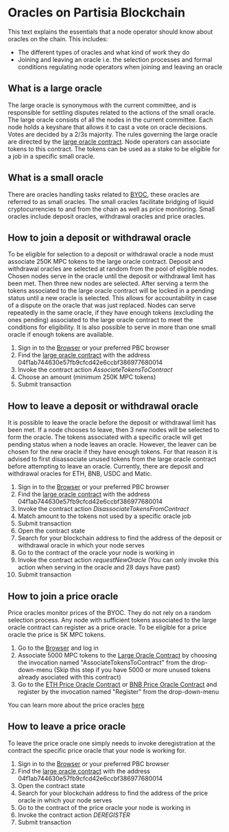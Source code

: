# Oracles on Partisia Blockchain

This text explains the essentials that a node operator should know about oracles on the chain. This includes: 

- The different types of oracles and what kind of work they do
- Joining and leaving an oracle i.e. the selection processes and formal conditions regulating node operators when joining and leaving an oracle



## What is a large oracle

The large oracle is synonymous with the current committee, and is responsible for settling disputes related to the actions of the small oracle. The large oracle consists of all the nodes in the current committee. Each node holds a keyshare that allows it to cast a vote on oracle decisions. Votes are decided by a 2/3s majority. The rules governing the large oracle are directed by the [large oracle contract](https://dashboard.partisiablockchain.com/info/contract/04f1ab744630e57fb9cfcd42e6ccbf386977680014). Node operators can associate tokens to this contract. The tokens can be used as a stake to be eligible for a job in a specific small oracle.

## What is a small oracle

There are oracles handling tasks related to [BYOC](../pbc-fundamentals/byoc.md), these oracles are referred to as small oracles. The small oracles facilitate bridging of liquid cryptocurrencies to and from the chain as well as price monitoring. Small oracles include deposit oracles, withdrawal oracles and price oracles. 

## How to join a deposit or withdrawal oracle

To be eligible for selection to a deposit or withdrawal oracle a node must associate 250K MPC tokens to the large oracle contract. Deposit and withdrawal oracles are selected at random from the pool of eligible nodes. Chosen nodes serve in the oracle until the deposit or withdrawal limit has been met. Then three new nodes are selected. After serving a term the tokens associated to the large oracle contract will be locked in a pending status until a new oracle is selected. This allows for accountability in case of a dispute on the oracle that was just replaced. Nodes can serve repeatedly in the same oracle, if they have enough tokens (excluding the ones pending) associated to the large oracle contract to meet the conditions for eligibility. It is also possible to serve in more than one small oracle if enough tokens are available.

1. Sign in to the [Browser](https://browser.partisiablockchain.com/) or your preferred PBC browser
2. Find the [large oracle contract](https://browser.partisiablockchain.com/info/contracts/04f1ab744630e57fb9cfcd42e6ccbf386977680014) with the address 04f1ab744630e57fb9cfcd42e6ccbf386977680014
3. Invoke the contract action _AssociateTokensToContract_
4. Choose an amount (minimum 250K MPC tokens)
5. Submit transaction

## How to leave a deposit or withdrawal oracle

It is possible to leave the oracle before the deposit or withdrawal limit has been met. If a node chooses to leave, then 3 new nodes will be selected to form the oracle. The tokens associated with a specific oracle will get pending status when a node leaves an oracle. However, the leaver can be chosen for the new oracle if they have enough tokens. For that reason it is advised to first disassociate unused tokens from the large oracle contract before attempting to leave an oracle.
Currently, there are deposit and withdrawal oracles for ETH, BNB, USDC and Matic.

1. Sign in to the [Browser](https://browser.partisiablockchain.com/) or your preferred PBC browser
2. Find the [large oracle contract](https://browser.partisiablockchain.com/info/contracts/04f1ab744630e57fb9cfcd42e6ccbf386977680014) with the address 04f1ab744630e57fb9cfcd42e6ccbf386977680014
3. Invoke the contract action _DisassociateTokensFromContract_
4. Match amount to the tokens not used by a specific oracle job
5. Submit transaction
6. Open the contract state
7. Search for your blockchain address to find the address of the deposit or withdrawal oracle in which your node serves
8. Go to the contract of the oracle your node is working in
9. Invoke the contract action _requestNewOracle_ (You can only invoke this action when serving in the oracle and 28 days have past)
10. Submit transaction

## How to join a price oracle

Price oracles monitor prices of the BYOC. They do not rely on a random selection process. Any node with sufficient tokens associated to the large oracle contract can register as a price oracle. To be eligible for a price oracle the price is 5K MPC tokens.

1. Go to the [Browser](https://browser.partisiablockchain.com/) and log in
2. Associate 5000 MPC tokens to the [Large Oracle Contract](https://browser.partisiablockchain.com/info/contracts/04f1ab744630e57fb9cfcd42e6ccbf386977680014) by choosing the invocation named "AssociateTokensToContract" from the drop-down-menu (Skip this step if you have 5000 or more unused tokens already asociated with this contract)
4. Go to the [ETH Price Oracle Contract](https://browser.partisiablockchain.com/info/contracts/0485010babcdb7aa56a0da57a840d81e2ea5f5705d) or [BNB Price Oracle Contract](https://browser.partisiablockchain.com/info/contracts/049abfc6e763e8115e886fd1f7811944f43b533c39) and register by the invocation named "Register" from the drop-down-menu

You can learn more about the price oracles [here](price-oracle.md) 

## How to leave a price oracle

To leave the price oracle one simply needs to invoke deregistration at the contract the specific price oracle that your node is working for.

1. Sign in to the [Browser](https://browser.partisiablockchain.com/) or your preferred PBC browser
2. Find the [large oracle contract](https://browser.partisiablockchain.com/info/contracts/04f1ab744630e57fb9cfcd42e6ccbf386977680014) with the address 04f1ab744630e57fb9cfcd42e6ccbf386977680014
3. Open the contract state
4. Search for your blockchain address to find the address of the price oracle in which your node serves
5. Go to the contract of the price oracle your node is working in 
6. Invoke the contract action _DEREGISTER_
7. Submit transaction
